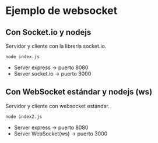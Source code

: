 # Ejemplo de websocket 

## Con Socket.io y nodejs
Servidor y cliente con la librería socket.io.

```
node index.js
```

- Server express -> puerto 8080
- Server socket.io -> puerto 3000

## Con WebSocket estándar y nodejs (ws)
Servidor y cliente con websocket estándar.

```
node index2.js
```

- Server express -> puerto 8080
- Server WebSocket(ws) -> puerto 3000

